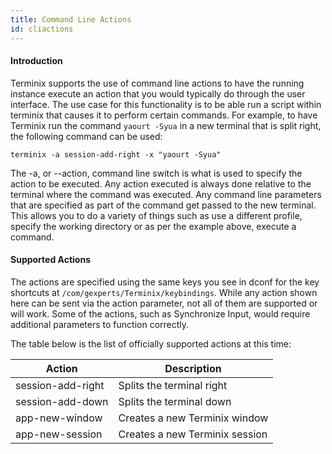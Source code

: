 ```yaml
---
title: Command Line Actions
id: cliactions
---
```

#### Introduction

Terminix supports the use of command line actions to have the running instance execute an action that you would typically do through the user interface. The use case for this functionality is to be able run a script within terminix that causes it to perform certain commands. For example, to have Terminix run the command ```yaourt -Syua``` in a new terminal that is split right, the following command can be used:

```
terminix -a session-add-right -x "yaourt -Syua"
```

The -a, or --action, command line switch is what is used to specify the action to be executed. Any action executed is always done relative to the terminal where the command was executed. Any command line parameters that are specified as part of the command get passed to the new terminal. This allows you to do a variety of things such as use a different profile, specify the working directory or as per the example above, execute a command.

#### Supported Actions

The actions are specified using the same keys you see in dconf for the key shortcuts at ```/com/gexperts/Terminix/keybindings```. While any action shown here can be sent via the action parameter, not all of them are supported or will work. Some of the actions, such as Synchronize Input, would require additional parameters to function correctly.

The table below is the list of officially supported actions at this time:

Action | Description
-------|------------
session-add-right | Splits the terminal right
session-add-down | Splits the terminal down
app-new-window | Creates a new Terminix window
app-new-session | Creates a new Terminix session